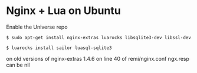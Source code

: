 # Nginx + Lua on Ubuntu

Enable the Universe repo

	$ sudo apt-get install nginx-extras luarocks libsqlite3-dev libssl-dev

	$ luarocks install sailor luasql-sqlite3

on old versions of nginx-extras 1.4.6 on  line 40 of remi/nginx.conf ngx.resp can be nil
